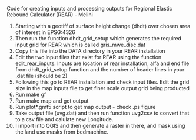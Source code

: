 Code for creating inputs and processing outputs for Regional Elastic Rebound Calculator (REAR) - Melini 

1. Starting with a geotiff of surface height change (dhdt) over chosen area of interest in EPSG:4326
2. Then run the function dhdt_grid_setup which generates the required input grid for REAR which is called gris_mwe_disc.dat
3. Copy this file into the DATA directory in your REAR installation 
4. Edit the two input files that exist for REAR using the function edit_rear_inputs. Inputs are location of rear installation, alfa and end file from dhdt_grid_setup function and the number of header lines in your .dat file (should be 2)
5. Following this go to REAR installation and check input files. Edit the grid size in the map inputs file to get finer scale output grid being producted
6. Run make gf 
7. Run make map and get output 
8. Run plot*.gmt5 script to get map output - check .ps figure
9. Take output file (uvg.dat) and then run function uvg2csv to convert that to a csv file and calulate new Longitude.
10. I import into QGIS and then generate a raster in there, and mask using the land use masks from bedmachine.